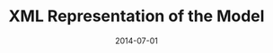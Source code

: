 ﻿---
title: XML Representation of the Model
toc: false
type: specs
layout:  package
date: "2014-07-01"
draft: false
specification: VEC
version: 1.1.1
documentType: "Recommendation"
elementType:  Package
menu:
  VEC-1.1.1:    
    identifier: xml-representation-of-the-model
    weight: 1009 

# Prev/next pager order (if `docs_section_pager` enabled in `params.toml`)
weight: 1009
---
